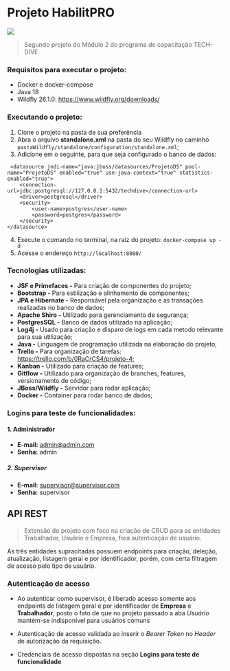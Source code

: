# Projeto HabilitPRO

![](gif/amostra_projeto.gif)

> Segundo projeto do Módulo 2 do programa de capacitação TECH-DIVE

### Requisitos para executar o projeto:

- Docker e docker-compose
- Java 18
- Wildfly 26.1.0: https://www.wildfly.org/downloads/

### Executando o projeto:

1. Clone o projeto na pasta de sua preferência
2. Abra o arquivo **standalone.xml** na pasta do seu Wildfly no
   caminho ``pastaWildfly/standalone/configuration/standalone.xml``;
3. Adicione em **<datasources>** o seguinte, para que seja configurado o banco de dados:

```
 <datasource jndi-name="java:jboss/datasources/ProjetoDS" pool-name="ProjetoDS" enabled="true" use-java-context="true" statistics-enabled="true">
    <connection-url>jdbc:postgresql://127.0.0.1:5432/techdive</connection-url>
    <driver>postgresql</driver>
    <security>
        <user-name>postgres</user-name>
        <password>postgres</password>
    </security>
</datasource>
```
4. Execute o comando no terminal, na raiz do projeto: `` docker-compose up -d ``
5. Acesse o endereço ``http://localhost:8080/``

### Tecnologias utilizadas:

- **JSF e Primefaces -** Para criação de componentes do projeto;
- **Bootstrap -** Para estilização e alinhamento de componentes;
- **JPA e Hibernate -** Responsável pela organização e as transações realizadas no banco de dados;
- **Apache Shiro -** Utilizado para gerenciamento de segurança;
- **PostgresSQL -** Banco de dados utilizado na aplicação;
- **Log4j -** Usado para criação e disparo de logs em cada metodo relevante para sua utilização;
- **Java -** Linguagem de programação utilizada na elaboração do projeto;
- **Trello -** Para organização de tarefas: https://trello.com/b/0RaCrCS4/projeto-4;
- **Kanban -** Utilizado para criação de features;
- **Gitflow -** Utilizado para organização de branches, features, versionamento de código;
- **JBoss/Wildfly -** Servidor para rodar aplicação;
- **Docker -** Container para rodar banco de dados;

### Logins para teste de funcionalidades:

#### 1. **Administrador**

- **E-mail:** admin@admin.com
- **Senha:** admin

##### 2. **Supervisor**

- **E-mail:** supervisor@supervisor.com
- **Senha:** supervisor

## API REST

> Extensão do projeto com foco na criação de CRUD para as entidades Trabalhador, Usuário e Empresa, fora autenticação de usuário.

As três entidades supracitadas possuem endpoints para criação, deleção, atualização, listagem geral e por identificador, porém, com certa filtragem de acesso pelo tipo de usuário.

### Autenticação de acesso

- Ao autenticar como supervisor, é liberado acesso somente aos endpoints de listagem geral e por identificador de **Empresa** e **Trabalhador**, posto o fato de que no projeto passado a aba _Usuário_ mantém-se indisponível para usuários comuns

- Autenticação de acesso validada ao inserir o _Bearer Token_ no _Header_ de autorização da requisição.

- Credenciais de acesso dispostas na seção **Logins para teste de funcionalidade**